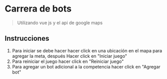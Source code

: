 # Carrera de bots

> Utilizando vue js y el api de google maps


## Instrucciones

1. Para iniciar se debe hacer hacer click en una ubicación en el mapa para agregar la meta, después Hacer click en "Iniciar juego"
2. Para reiniciar el juego hacer click en "Reiniciar juego"
3. Para agregar un bot adicional a la competencia hacer click en "Agregar bot"
